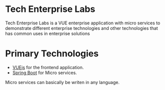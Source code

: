 # Tech Enterprise Labs

Tech Enterprise Labs is a VUE enterprise application with micro services to demonstrate different enterprise technologies and other technologies that has common uses in enterprise solutions

# Primary Technologies

- [VUEjs](https://vuejs.org) for the frontend application.
- [Spring Boot](https://spring.io/projects/spring-boot) for Micro services.

Micro services can basically be writen in any language.
